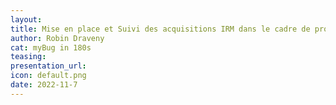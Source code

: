 ```yaml
---
layout:
title: Mise en place et Suivi des acquisitions IRM dans le cadre de projets de  recherche clinique multicentriques en neuroimagerie
author: Robin Draveny
cat: myBug in 180s
teasing: 
presentation_url: 
icon: default.png
date: 2022-11-7
---
```


